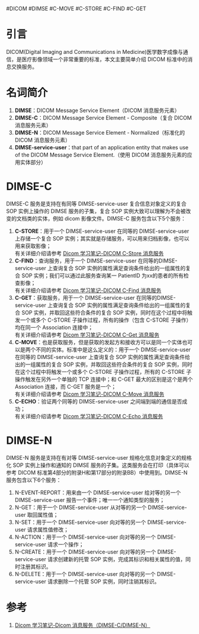 #DICOM #DIMSE #C-MOVE #C-STORE #C-FIND #C-GET

# 引言

  DICOM(Digital Imaging and Communications in Medicine)医学数字成像与通信，是医疗影像领域一个非常重要的标准，本文主要简单介绍 DICOM 标准中的消息交换服务。

# 名词简介

1. **DIMSE**：DICOM Message Service Element（DICOM 消息服务元素）  
2. **DIMSE-C**：DICOM Message Service Element - Composite（复合 DICOM 消息服务元素）  
3. **DIMSE-N**：DICOM Message Service Element - Normalized（标准化的 DICOM 消息服务元素）  
4. **DIMSE-service-user**：that part of an application entity that makes use of the DICOM Message Service Element.（使用 DICOM 消息服务元素的应用实体部分）

# DIMSE-C
DIMSE-C 服务是支持在有同等 DIMSE-service-user 复合信息对象定义的复合 SOP 实例上操作的 DIMSE 服务的子集，复合 SOP 实例大致可以理解为不会被改变的文档类的实体，例如 dicom 影像文件。DIMSE-C 服务包含以下5个服务：

1.  **C-STORE**：用于一个 DIMSE-service-user 在同等的 DIMSE-service-user 上存储一个复合 SOP 实例；其实就是存储服务，可以用来归档影像，也可以用来获取影像；  
    有关详细介绍请参考 [Dicom 学习笔记-DICOM C-Store 消息服务](https://www.jianshu.com/p/bab6a85d3486)
2.  **C-FIND**：查询服务，用于一个 DIMSE-service-user 在同等的DIMSE-service-user 上查询复合 SOP 实例的属性满足查询条件给出的一组属性的复合 SOP 实例；我们可以通过此服务查询某一 PatientID 为xx的患者的所有检查影像；  
    有关详细介绍请参考 [Dicom 学习笔记-DICOM C-Find 消息服务](https://www.jianshu.com/p/035dfa708077)
3.  **C-GET**：获取服务，用于一个 DIMSE-service-user 在同等的DIMSE-service-user 上查询复合 SOP 实例的属性满足查询条件给出的一组属性的复合 SOP 实例，并取回这些符合条件的复合 SOP 实例，同时在这个过程中将触发一个或多个 C-STORE 子操作过程，所有的操作（包含 C-STORE 子操作）均在同一个 Association 连接中；  
    有关详细介绍请参考 [Dicom 学习笔记-DICOM C-Get 消息服务](https://www.jianshu.com/p/c7f5b9fa597c)
4.  **C-MOVE**：也是获取服务，但是获取的发起方和接收方可以是同一个实体也可以是两个不同的实体。标准中是这么定义的：用于一个 DIMSE-service-user 在同等的 DIMSE-service-user 上查询复合 SOP 实例的属性满足查询条件给出的一组属性的复合 SOP 实例，并取回这些符合条件的复合 SOP 实例，同时在这个过程中将触发一个或多个 C-STORE 子操作过程，所有的 C-STORE 子操作触发在另外一个单独的 TCP 连接中；和 C-GET 最大的区别是这个是两个 Association 连接，而 C-GET 服务是一个；  
    有关详细介绍请参考 [Dicom 学习笔记-DICOM C-Move 消息服务](https://www.jianshu.com/p/7e753628a865)
5.  **C-ECHO**：验证两个同等的 DIMSE-service-user 之间端到端的通信是否成功；  
    有关详细介绍请参考 [Dicom 学习笔记-DICOM C-Echo 消息服务](https://www.jianshu.com/p/ef577f069f4b)

# DIMSE-N
DIMSE-N 服务是支持在有对等 DIMSE-service-user 规格化信息对象定义的规格化 SOP 实例上操作和通知的 DIMSE 服务的子集。这类服务会在打印（具体可以参考 DICOM 标准第4部分的附录H和第17部分的附录BB）中使用到。DIMSE-N 服务包含以下6个服务：

1.  N-EVENT-REPORT：用来由一个 DIMSE-service-user 给对等的另一个 DIMSE-service-user 报告一个事件；唯一一个通知类型的服务；
2.  N-GET：用于一个 DIMSE-service-user 从对等的另一个 DIMSE-service-user 取回属性值；
3.  N-SET：用于一个 DIMSE-service-user 向对等的另一个 DIMSE-service-user 请求属性值修改；
4.  N-ACTION：用于一个 DIMSE-service-user 向对等的另一个 DIMSE-service-user 请求一个操作；
5.  N-CREATE：用于一个 DIMSE-service-user 向对等的另一个 DIMSE-service-user 请求创建新的托管 SOP 实例，完成其标识和相关属性的值，同时注册其标识。
6.  N-DELETE：用于一个 DIMSE-service-user 向对等的另一个 DIMSE-service-user 请求删除一个托管 SOP 实例，同时注销其标识。


# 参考
1. [Dicom 学习笔记-Dicom 消息服务（DIMSE-C/DIMSE-N）](https://www.jianshu.com/p/2812b0b6e548)